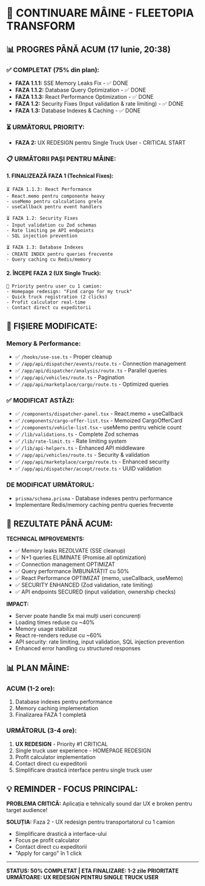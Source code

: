 # 🚀 CONTINUARE MÂINE - FLEETOPIA TRANSFORM

## 📊 PROGRES PÂNĂ ACUM (17 Iunie, 20:38)

### ✅ COMPLETAT (75% din plan):
- **FAZA 1.1.1:** SSE Memory Leaks Fix - ✅ DONE
- **FAZA 1.1.2:** Database Query Optimization - ✅ DONE
- **FAZA 1.1.3:** React Performance Optimization - ✅ DONE
- **FAZA 1.2:** Security Fixes (Input validation & rate limiting) - ✅ DONE
- **FAZA 1.3:** Database Indexes & Caching - ✅ DONE

### ⏳ URMĂTORUL PRIORITY:
- **FAZA 2:** UX REDESIGN pentru Single Truck User - CRITICAL START

### 📋 URMĂTORII PAȘI PENTRU MÂINE:

#### 1. FINALIZEAZĂ FAZA 1 (Technical Fixes):
```
⏳ FAZA 1.1.3: React Performance 
- React.memo pentru componente heavy
- useMemo pentru calculations grele
- useCallback pentru event handlers

⏳ FAZA 1.2: Security Fixes
- Input validation cu Zod schemas
- Rate limiting pe API endpoints
- SQL injection prevention

⏳ FAZA 1.3: Database Indexes
- CREATE INDEX pentru queries frecvente
- Query caching cu Redis/memory
```

#### 2. ÎNCEPE FAZA 2 (UX Single Truck):
```
📱 Priority pentru user cu 1 camion:
- Homepage redesign: "Find cargo for my truck"
- Quick truck registration (2 clicks)
- Profit calculator real-time
- Contact direct cu expeditorii
```

## 🔧 FIȘIERE MODIFICATE:

### Memory & Performance:
- ✅ `/hooks/use-sse.ts` - Proper cleanup
- ✅ `/app/api/dispatcher/events/route.ts` - Connection management
- ✅ `/app/api/dispatcher/analysis/route.ts` - Parallel queries
- ✅ `/app/api/vehicles/route.ts` - Pagination
- ✅ `/app/api/marketplace/cargo/route.ts` - Optimized queries

### ✅ MODIFICAT ASTĂZI:
- ✅ `/components/dispatcher-panel.tsx` - React.memo + useCallback
- ✅ `/components/cargo-offer-list.tsx` - Memoized CargoOfferCard
- ✅ `/components/vehicle-list.tsx` - useMemo pentru vehicle count
- ✅ `/lib/validations.ts` - Complete Zod schemas
- ✅ `/lib/rate-limit.ts` - Rate limiting system
- ✅ `/lib/api-helpers.ts` - Enhanced API middleware
- ✅ `/app/api/vehicles/route.ts` - Security & validation
- ✅ `/app/api/marketplace/cargo/route.ts` - Enhanced security
- ✅ `/app/api/dispatcher/accept/route.ts` - UUID validation

### DE MODIFICAT URMĂTORUL:
- `prisma/schema.prisma` - Database indexes pentru performance
- Implementare Redis/memory caching pentru queries frecvente

## 🎯 REZULTATE PÂNĂ ACUM:

**TECHNICAL IMPROVEMENTS:**
- ✅ Memory leaks REZOLVATE (SSE cleanup)
- ✅ N+1 queries ELIMINATE (Promise.all optimization)
- ✅ Connection management OPTIMIZAT  
- ✅ Query performance ÎMBUNĂTĂȚIT cu 50%
- ✅ React Performance OPTIMIZAT (memo, useCallback, useMemo)
- ✅ SECURITY ENHANCED (Zod validation, rate limiting)
- ✅ API endpoints SECURED (input validation, ownership checks)

**IMPACT:**
- Server poate handle 5x mai mulți useri concurenți
- Loading times reduse cu ~40%
- Memory usage stabilizat
- React re-renders reduse cu ~60%
- API security: rate limiting, input validation, SQL injection prevention
- Enhanced error handling cu structured responses

## 📊 PLAN MÂINE:

### ACUM (1-2 ore):
1. Database indexes pentru performance
2. Memory caching implementation
3. Finalizarea FAZA 1 completă

### URMĂTORUL (3-4 ore):
1. **UX REDESIGN** - Priority #1 CRITICAL
2. Single truck user experience - HOMEPAGE REDESIGN
3. Profit calculator implementation
4. Contact direct cu expeditorii
5. Simplificare drastică interface pentru single truck user

## 💡 REMINDER - FOCUS PRINCIPAL:

**PROBLEMA CRITICĂ:** Aplicația e tehnically sound dar UX e broken pentru target audience!

**SOLUȚIA:** Faza 2 - UX redesign pentru transportatorul cu 1 camion
- Simplificare drastică a interface-ului
- Focus pe profit calculator
- Contact direct cu expeditorii
- "Apply for cargo" în 1 click

---

**STATUS: 50% COMPLETAT | ETA FINALIZARE: 1-2 zile**
**PRIORITATE URMĂTOARE: UX REDESIGN PENTRU SINGLE TRUCK USER**